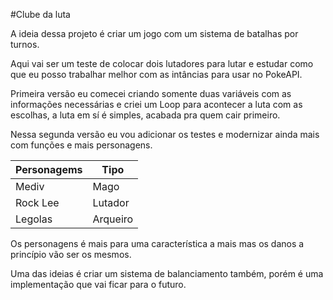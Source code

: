 #Clube da luta

A ideia dessa projeto é criar um jogo com um sistema de batalhas por turnos.

Aqui vai ser um teste de colocar dois lutadores para lutar e estudar como que eu posso trabalhar melhor com as intâncias para usar no PokeAPI.

Primeira versão eu comecei criando somente duas variáveis com as informações 
necessárias e criei um Loop para acontecer a luta com as escolhas, a luta em sí é simples, acabada pra quem cair primeiro. 

Nessa segunda versão eu vou adicionar os testes e modernizar ainda mais com funções e mais personagens. 

|Personagems| Tipo      |
|-----------|-----------|
| Mediv     | Mago      |
| Rock Lee  | Lutador   |
| Legolas   | Arqueiro  |

Os personagens é mais para uma característica a mais mas os danos a princípio vão ser os mesmos.

Uma das ideias é criar um sistema de balanciamento também, porém é uma implementação que vai ficar para o futuro.
